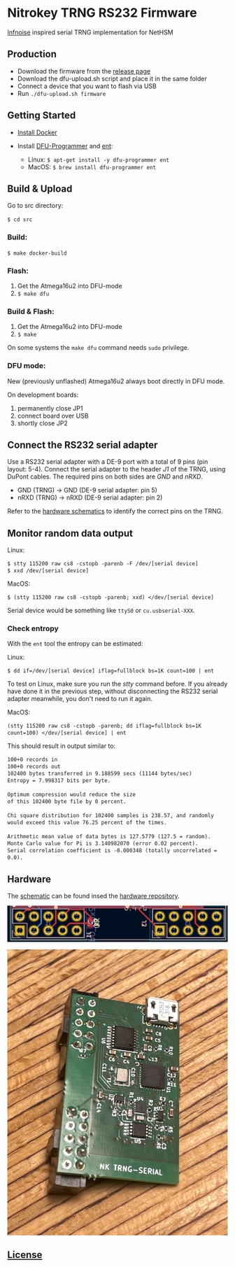 
# Nitrokey TRNG RS232 Firmware

[Infnoise](https://github.com/waywardgeek/infnoise) inspired serial TRNG implementation for NetHSM

## Production

- Download the firmware from the [release page](https://github.com/Nitrokey/nitrokey-trng-rs232-firmware/releases)
- Download the dfu-upload.sh script and place it in the same folder
- Connect a device that you want to flash via USB
- Run ```./dfu-upload.sh firmware```

## Getting Started

- [Install Docker](https://docs.docker.com/engine/install/)

- Install [DFU-Programmer](https://github.com/dfu-programmer/dfu-programmer) and [ent](https://github.com/Fourmilab/ent_random_sequence_tester):
  - Linux: `$ apt-get install -y dfu-programmer ent`
  - MacOS: `$ brew install dfu-programmer ent`

## Build & Upload

Go to src directory:

`$ cd src`

### Build:

`$ make docker-build`

### Flash:

1. Get the Atmega16u2 into DFU-mode
2. `$ make dfu`

### Build & Flash:

1.	Get the Atmega16u2 into DFU-mode
2.	`$ make`

On some systems the `make dfu` command needs `sudo` privilege.

### DFU mode:

New (previously unflashed) Atmega16u2 always boot directly in DFU mode.

On development boards:
1. permanently close JP1
2. connect board over USB
3. shortly close JP2

## Connect the RS232 serial adapter

Use a RS232 serial adapter with a DE-9 port with a total of 9 pins (pin layout: 5-4).
Connect the serial adapter to the header *J1* of the TRNG, using DuPont cables.
The required pins on both sides are *GND* and *nRXD*.

* GND (TRNG) -> GND (DE-9 serial adapter: pin 5)
* nRXD (TRNG) -> nRXD (DE-9 serial adapter: pin 2)

Refer to the [hardware schematics](https://github.com/Nitrokey/nitrokey-trng-rs232-firmware?tab=readme-ov-file#hardware) to identify the correct pins on the TRNG.

## Monitor random data output

Linux:

```
$ stty 115200 raw cs8 -cstopb -parenb -F /dev/[serial device]
$ xxd /dev/[serial device]
```

MacOS:

```
$ (stty 115200 raw cs8 -cstopb -parenb; xxd) </dev/[serial device]
```

Serial device would be something like  `ttyS0` or `cu.usbserial-XXX`.

### Check entropy

With the `ent` tool the entropy can be estimated:

Linux:
```
$ dd if=/dev/[serial device] iflag=fullblock bs=1K count=100 | ent 
```

To test on Linux, make sure you run the *stty* command before.
If you already have done it in the previous step, without disconnecting the RS232 serial adapter meanwhile, you don't need to run it again.

MacOS:
```
(stty 115200 raw cs8 -cstopb -parenb; dd iflag=fullblock bs=1K count=100) </dev/[serial device] | ent
```

This should result in output similar to:

```
100+0 records in
100+0 records out
102400 bytes transferred in 9.188599 secs (11144 bytes/sec)
Entropy = 7.998317 bits per byte.

Optimum compression would reduce the size
of this 102400 byte file by 0 percent.

Chi square distribution for 102400 samples is 238.57, and randomly
would exceed this value 76.25 percent of the times.

Arithmetic mean value of data bytes is 127.5779 (127.5 = random).
Monte Carlo value for Pi is 3.140982070 (error 0.02 percent).
Serial correlation coefficient is -0.000348 (totally uncorrelated = 0.0).
```

## Hardware

The [schematic](https://github.com/Nitrokey/nitrokey-trng-rs232-hardware/blob/main/trng-serial.pdf) can be found insed the [hardware repository](https://github.com/Nitrokey/nitrokey-trng-rs232-hardware).

![Pinout top view](.images/NK_TRNG-Serial_Pinout.png)

![NK TRNG-Serial Hardware](.images/NK_TRNG-Serial.jpg)

## [License](./LICENSE)
